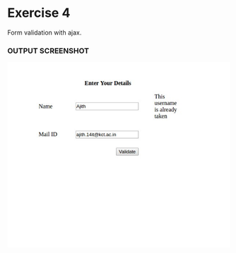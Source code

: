# Exercise 4

Form validation with ajax.

### OUTPUT SCREENSHOT
 ![Alt text](ajaxformvalidation.jpg?raw=true "OUTPUT")

